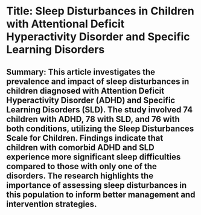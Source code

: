# Title: Sleep Disturbances in Children with Attentional Deficit Hyperactivity Disorder and Specific Learning Disorders

## Summary: This article investigates the prevalence and impact of sleep disturbances in children diagnosed with Attention Deficit Hyperactivity Disorder (ADHD) and Specific Learning Disorders (SLD). The study involved 74 children with ADHD, 78 with SLD, and 76 with both conditions, utilizing the Sleep Disturbances Scale for Children. Findings indicate that children with comorbid ADHD and SLD experience more significant sleep difficulties compared to those with only one of the disorders. The research highlights the importance of assessing sleep disturbances in this population to inform better management and intervention strategies.